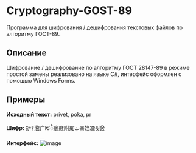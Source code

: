 # Cryptography-GOST-89
Программа для шифрования / дешифрования текстовых файлов по алгоритму ГОСТ-89.
## Описание
Шифрование / дешифрование по алгоритму ГОСТ 28147-89 в режиме простой замены реализовано на языке C#, интерфейс оформлен с помощью Windows Forms.
## Примеры
<strong>Исходный текст:</strong> privet, poka, pr

<strong>Шифр:</strong> 鈃ᛳ濫疒Ѥᬷ㿛㾲附痴ٺ쿜㛀凐툇욼

<strong>Интерфейс:</strong>
![image](https://user-images.githubusercontent.com/76095519/214585054-9fbc4666-b005-4793-a152-e7ef8705899b.png)
